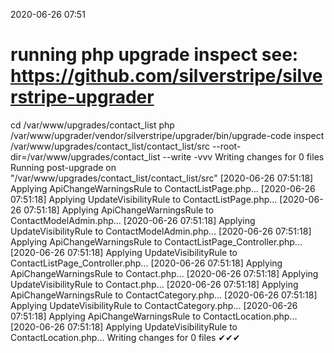2020-06-26 07:51

# running php upgrade inspect see: https://github.com/silverstripe/silverstripe-upgrader
cd /var/www/upgrades/contact_list
php /var/www/upgrader/vendor/silverstripe/upgrader/bin/upgrade-code inspect /var/www/upgrades/contact_list/contact_list/src  --root-dir=/var/www/upgrades/contact_list --write -vvv
Writing changes for 0 files
Running post-upgrade on "/var/www/upgrades/contact_list/contact_list/src"
[2020-06-26 07:51:18] Applying ApiChangeWarningsRule to ContactListPage.php...
[2020-06-26 07:51:18] Applying UpdateVisibilityRule to ContactListPage.php...
[2020-06-26 07:51:18] Applying ApiChangeWarningsRule to ContactModelAdmin.php...
[2020-06-26 07:51:18] Applying UpdateVisibilityRule to ContactModelAdmin.php...
[2020-06-26 07:51:18] Applying ApiChangeWarningsRule to ContactListPage_Controller.php...
[2020-06-26 07:51:18] Applying UpdateVisibilityRule to ContactListPage_Controller.php...
[2020-06-26 07:51:18] Applying ApiChangeWarningsRule to Contact.php...
[2020-06-26 07:51:18] Applying UpdateVisibilityRule to Contact.php...
[2020-06-26 07:51:18] Applying ApiChangeWarningsRule to ContactCategory.php...
[2020-06-26 07:51:18] Applying UpdateVisibilityRule to ContactCategory.php...
[2020-06-26 07:51:18] Applying ApiChangeWarningsRule to ContactLocation.php...
[2020-06-26 07:51:18] Applying UpdateVisibilityRule to ContactLocation.php...
Writing changes for 0 files
✔✔✔